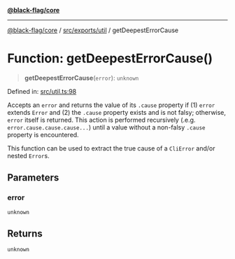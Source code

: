 [**@black-flag/core**](../../../../README.md)

***

[@black-flag/core](../../../../README.md) / [src/exports/util](../README.md) / getDeepestErrorCause

# Function: getDeepestErrorCause()

> **getDeepestErrorCause**(`error`): `unknown`

Defined in: [src/util.ts:98](https://github.com/Xunnamius/black-flag/blob/e6eca023803f0a1815dfc34f6bdb68feb61e8119/src/util.ts#L98)

Accepts an `error` and returns the value of its `.cause` property if (1)
`error` extends `Error` and (2) the `.cause` property exists and is not
falsy; otherwise, `error` itself is returned. This action is performed
recursively (.e.g. `error.cause.cause.cause...`) until a value without a
non-falsy `.cause` property is encountered.

This function can be used to extract the true cause of a `CliError` and/or
nested `Error`s.

## Parameters

### error

`unknown`

## Returns

`unknown`
